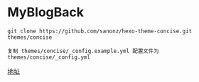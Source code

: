 # MyBlogBack

```
git clone https://github.com/sanonz/hexo-theme-concise.git themes/concise

复制 themes/concise/_config.example.yml 配置文件为 themes/concise/_config.yml
```



[地址]( https://zhanghenggetup.github.io)

